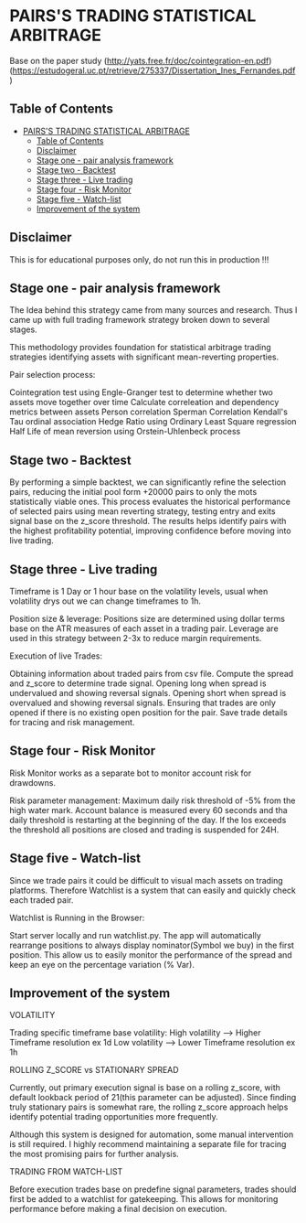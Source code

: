 # PAIRS'S TRADING STATISTICAL ARBITRAGE

Base on the paper study
(http://yats.free.fr/doc/cointegration-en.pdf)
(https://estudogeral.uc.pt/retrieve/275337/Dissertation_Ines_Fernandes.pdf)

## Table of Contents

- [PAIRS'S TRADING STATISTICAL ARBITRAGE](#pairss-trading-statistical-arbitrage)
  - [Table of Contents](#table-of-contents)
  - [Disclaimer](#disclaimer)
  - [Stage one - pair analysis framework](#stage-one---pair-analysis-framework)
  - [Stage two -  Backtest](#stage-two----backtest)
  - [Stage three - Live trading](#stage-three---live-trading)
  - [Stage four - Risk Monitor](#stage-four---risk-monitor)
  - [Stage five - Watch-list](#stage-five---watch-list)
  - [Improvement of the system](#improvement-of-the-system)

## Disclaimer

This is for educational purposes only, do not run this in production !!!

## Stage one - pair analysis framework

The Idea behind this strategy came from many sources and research.
Thus I came up with full trading framework strategy broken down to several stages.

This methodology provides foundation for statistical arbitrage trading strategies identifying assets with significant mean-reverting properties.

Pair selection process:

Cointegration test using Engle-Granger test to determine whether two assets move together over time
Calculate correleation and dependency metrics between assets
  Person correlation
  Sperman Correlation
  Kendall's Tau ordinal association
Hedge Ratio using Ordinary Least Square regression
Half Life of mean reversion using Orstein-Uhlenbeck process

## Stage two -  Backtest

By performing a simple backtest, we can significantly refine the selection pairs, reducing the initial pool form +20000 pairs to only the mots statistically viable ones.
This process evaluates the historical performance of selected pairs using mean reverting strategy, testing entry and exits signal base on the z_score threshold.
The results helps identify pairs with the highest profitability potential, improving confidence before moving into live trading.

## Stage three - Live trading

Timeframe is 1 Day or 1 hour base on the volatility levels, usual when volatility drys out we can change timeframes to 1h.

Position size & leverage:
Positions size are determined using dollar terms base on the ATR measures of each asset in a trading pair.
Leverage are used in this strategy between 2-3x to reduce margin requirements.

Execution of live Trades:

Obtaining information about traded pairs from csv file.
Compute the spread and z_score to determine trade signal.
Opening long when spread is undervalued and showing reversal signals.
Opening short when spread is overvalued and showing reversal signals.
Ensuring that trades are only opened if there is no existing open position for the pair.
Save trade details for tracing and risk management.

## Stage four - Risk Monitor

Risk Monitor works as a separate bot to monitor account risk for drawdowns.

Risk parameter management:
Maximum daily risk threshold of -5% from the high water mark.
Account balance is measured every 60 seconds and tha daily threshold is restarting at the beginning of the day.
If the los exceeds the threshold all positions are closed and trading is suspended for 24H.

## Stage five - Watch-list

Since we trade pairs it could be difficult to visual mach assets on trading platforms.
Therefore Watchlist is a system that can easily and quickly check each traded pair.

Watchlist is Running in the Browser:

Start server locally and run watchlist.py.
The app will automatically rearrange positions to always display nominator(Symbol we buy) in the first position.
This allow us to easily monitor the performance of the spread and keep an eye on the percentage variation (% Var).

## Improvement of the system

VOLATILITY

Trading  specific timeframe base volatility:
High volatility --> Higher Timeframe resolution ex 1d
Low volatility --> Lower Timeframe resolution ex 1h

ROLLING Z_SCORE vs STATIONARY SPREAD

Currently, out primary execution signal is base on a rolling z_score, with default lookback period of 21(this parameter can be adjusted).
Since finding truly stationary pairs is somewhat rare, the rolling z_score approach helps identify potential trading opportunities more frequently.

Although this system is designed for automation, some manual intervention is still required.
I highly recommend maintaining a separate file for tracing the most promising pairs for further analysis.

TRADING FROM WATCH-LIST

Before execution trades base on predefine signal parameters, trades should first be added to a watchlist for gatekeeping.
This allows for monitoring performance before making a final decision on execution.
